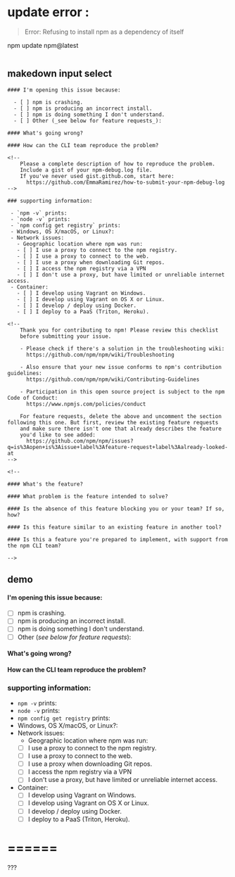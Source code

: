 # update error : 

> Error: Refusing to install npm as a dependency of itself


npm update npm@latest


```log

``` 

## makedown input select

```code
#### I'm opening this issue because:

  - [ ] npm is crashing.
  - [ ] npm is producing an incorrect install.
  - [ ] npm is doing something I don't understand.
  - [ ] Other (_see below for feature requests_):

#### What's going wrong?

#### How can the CLI team reproduce the problem?

<!--
    Please a complete description of how to reproduce the problem.
    Include a gist of your npm-debug.log file.
    If you've never used gist.github.com, start here:
      https://github.com/EmmaRamirez/how-to-submit-your-npm-debug-log
-->

### supporting information:

 - `npm -v` prints:
 - `node -v` prints:
 - `npm config get registry` prints:
 - Windows, OS X/macOS, or Linux?:
 - Network issues:
   - Geographic location where npm was run:
   - [ ] I use a proxy to connect to the npm registry.
   - [ ] I use a proxy to connect to the web.
   - [ ] I use a proxy when downloading Git repos.
   - [ ] I access the npm registry via a VPN
   - [ ] I don't use a proxy, but have limited or unreliable internet access.
 - Container:
   - [ ] I develop using Vagrant on Windows.
   - [ ] I develop using Vagrant on OS X or Linux.
   - [ ] I develop / deploy using Docker.
   - [ ] I deploy to a PaaS (Triton, Heroku).

<!--
    Thank you for contributing to npm! Please review this checklist
    before submitting your issue.

    - Please check if there's a solution in the troubleshooting wiki:
      https://github.com/npm/npm/wiki/Troubleshooting

    - Also ensure that your new issue conforms to npm's contribution guidelines:
      https://github.com/npm/npm/wiki/Contributing-Guidelines

    - Participation in this open source project is subject to the npm Code of Conduct:
      https://www.npmjs.com/policies/conduct

    For feature requests, delete the above and uncomment the section following this one. But first, review the existing feature requests
    and make sure there isn't one that already describes the feature
    you'd like to see added:
      https://github.com/npm/npm/issues?q=is%3Aopen+is%3Aissue+label%3Afeature-request+label%3Aalready-looked-at
-->

<!--

#### What's the feature?

#### What problem is the feature intended to solve?

#### Is the absence of this feature blocking you or your team? If so, how?

#### Is this feature similar to an existing feature in another tool?

#### Is this a feature you're prepared to implement, with support from the npm CLI team?

-->
``` 
## demo

#### I'm opening this issue because:

  - [ ] npm is crashing.
  - [ ] npm is producing an incorrect install.
  - [ ] npm is doing something I don't understand.
  - [ ] Other (_see below for feature requests_):

#### What's going wrong?

#### How can the CLI team reproduce the problem?

<!--
    Please a complete description of how to reproduce the problem.
    Include a gist of your npm-debug.log file.
    If you've never used gist.github.com, start here:
      https://github.com/EmmaRamirez/how-to-submit-your-npm-debug-log
-->

### supporting information:

 - `npm -v` prints:
 - `node -v` prints:
 - `npm config get registry` prints:
 - Windows, OS X/macOS, or Linux?:
 - Network issues:
   - Geographic location where npm was run:
   - [ ] I use a proxy to connect to the npm registry.
   - [ ] I use a proxy to connect to the web.
   - [ ] I use a proxy when downloading Git repos.
   - [ ] I access the npm registry via a VPN
   - [ ] I don't use a proxy, but have limited or unreliable internet access.
 - Container:
   - [ ] I develop using Vagrant on Windows.
   - [ ] I develop using Vagrant on OS X or Linux.
   - [ ] I develop / deploy using Docker.
   - [ ] I deploy to a PaaS (Triton, Heroku).

<!--
    Thank you for contributing to npm! Please review this checklist
    before submitting your issue.

    - Please check if there's a solution in the troubleshooting wiki:
      https://github.com/npm/npm/wiki/Troubleshooting

    - Also ensure that your new issue conforms to npm's contribution guidelines:
      https://github.com/npm/npm/wiki/Contributing-Guidelines

    - Participation in this open source project is subject to the npm Code of Conduct:
      https://www.npmjs.com/policies/conduct

    For feature requests, delete the above and uncomment the section following this one. But first, review the existing feature requests
    and make sure there isn't one that already describes the feature
    you'd like to see added:
      https://github.com/npm/npm/issues?q=is%3Aopen+is%3Aissue+label%3Afeature-request+label%3Aalready-looked-at
-->

<!--

#### What's the feature?

#### What problem is the feature intended to solve?

#### Is the absence of this feature blocking you or your team? If so, how?

#### Is this feature similar to an existing feature in another tool?

#### Is this a feature you're prepared to implement, with support from the npm CLI team?

-->


======
======



???
